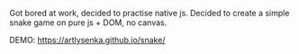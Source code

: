 Got bored at work, decided to practise native js. Decided to create a simple snake game on pure js + DOM, no canvas.

DEMO: https://artlysenka.github.io/snake/
